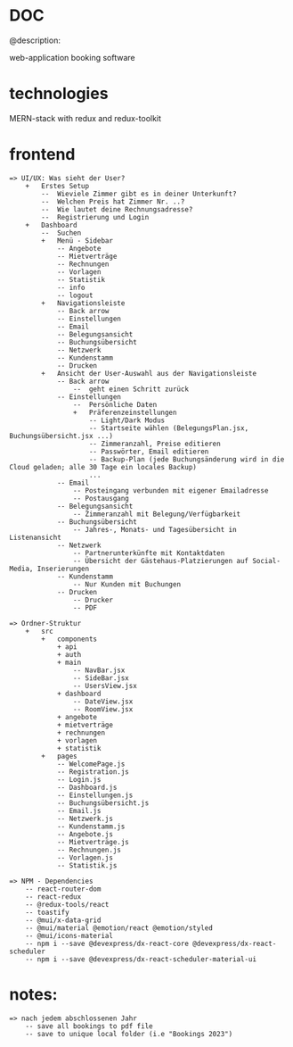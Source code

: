 # DOC
@description:

web-application booking software 
# technologies
MERN-stack with redux and redux-toolkit

# frontend

    => UI/UX: Was sieht der User?
        +   Erstes Setup
            --  Wieviele Zimmer gibt es in deiner Unterkunft?
            --  Welchen Preis hat Zimmer Nr. ..?
            --  Wie lautet deine Rechnungsadresse?  
            --  Registrierung und Login
        +   Dashboard
            --  Suchen
            +   Menü - Sidebar
                -- Angebote
                -- Mietverträge
                -- Rechnungen
                -- Vorlagen
                -- Statistik
                -- info
                -- logout
            +   Navigationsleiste
                -- Back arrow
                -- Einstellungen
                -- Email
                -- Belegungsansicht
                -- Buchungsübersicht
                -- Netzwerk
                -- Kundenstamm
                -- Drucken
            +   Ansicht der User-Auswahl aus der Navigationsleiste 
                -- Back arrow 
                    --  geht einen Schritt zurück
                -- Einstellungen
                    --  Persönliche Daten
                    +   Präferenzeinstellungen
                        -- Light/Dark Modus
                        -- Startseite wählen (BelegungsPlan.jsx, Buchungsübersicht.jsx ...)
                        -- Zimmeranzahl, Preise editieren
                        -- Passwörter, Email editieren
                        -- Backup-Plan (jede Buchungsänderung wird in die Cloud geladen; alle 30 Tage ein locales Backup)
                        ...
                -- Email
                    -- Posteingang verbunden mit eigener Emailadresse
                    -- Postausgang
                -- Belegungsansicht
                    -- Zimmeranzahl mit Belegung/Verfügbarkeit
                -- Buchungsübersicht
                    -- Jahres-, Monats- und Tagesübersicht in Listenansicht
                -- Netzwerk
                    -- Partnerunterkünfte mit Kontaktdaten
                    -- Übersicht der Gästehaus-Platzierungen auf Social-Media, Inserierungen                
                -- Kundenstamm
                    -- Nur Kunden mit Buchungen 
                -- Drucken
                    -- Drucker
                    -- PDF 

    => Ordner-Struktur
        +   src
            +   components
                + api
                + auth
                + main
                    -- NavBar.jsx
                    -- SideBar.jsx
                    -- UsersView.jsx
                + dashboard
                    -- DateView.jsx
                    -- RoomView.jsx
                + angebote
                + mietverträge
                + rechnungen
                + vorlagen
                + statistik
            +   pages
                -- WelcomePage.js
                -- Registration.js
                -- Login.js
                -- Dashboard.js
                -- Einstellungen.js
                -- Buchungsübersicht.js
                -- Email.js
                -- Netzwerk.js
                -- Kundenstamm.js
                -- Angebote.js
                -- Mietverträge.js
                -- Rechnungen.js
                -- Vorlagen.js
                -- Statistik.js

    => NPM - Dependencies
        -- react-router-dom
        -- react-redux
        -- @redux-tools/react
        -- toastify
        -- @mui/x-data-grid
        -- @mui/material @emotion/react @emotion/styled
        -- @mui/icons-material
        -- npm i --save @devexpress/dx-react-core @devexpress/dx-react-scheduler
        -- npm i --save @devexpress/dx-react-scheduler-material-ui


# notes: 
    => nach jedem abschlossenen Jahr
        -- save all bookings to pdf file
        -- save to unique local folder (i.e "Bookings 2023")
